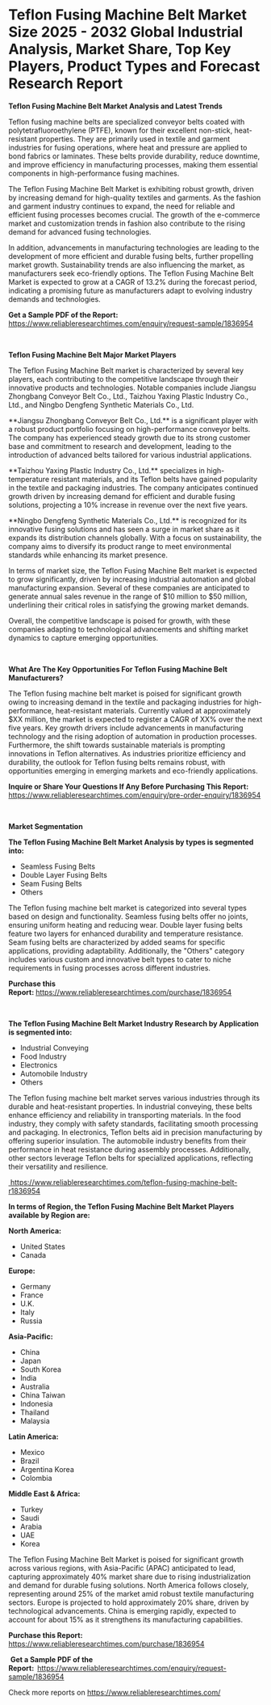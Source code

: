 <p><h1>Teflon Fusing Machine Belt Market Size 2025 - 2032 Global Industrial Analysis, Market Share, Top Key Players, Product Types and Forecast Research Report</h1></p><p><strong>Teflon Fusing Machine Belt Market Analysis and Latest Trends</strong></p>
<p><p>Teflon fusing machine belts are specialized conveyor belts coated with polytetrafluoroethylene (PTFE), known for their excellent non-stick, heat-resistant properties. They are primarily used in textile and garment industries for fusing operations, where heat and pressure are applied to bond fabrics or laminates. These belts provide durability, reduce downtime, and improve efficiency in manufacturing processes, making them essential components in high-performance fusing machines.</p><p>The Teflon Fusing Machine Belt Market is exhibiting robust growth, driven by increasing demand for high-quality textiles and garments. As the fashion and garment industry continues to expand, the need for reliable and efficient fusing processes becomes crucial. The growth of the e-commerce market and customization trends in fashion also contribute to the rising demand for advanced fusing technologies.</p><p>In addition, advancements in manufacturing technologies are leading to the development of more efficient and durable fusing belts, further propelling market growth. Sustainability trends are also influencing the market, as manufacturers seek eco-friendly options. The Teflon Fusing Machine Belt Market is expected to grow at a CAGR of 13.2% during the forecast period, indicating a promising future as manufacturers adapt to evolving industry demands and technologies.</p></p>
<p><strong>Get a Sample PDF of the Report:&nbsp;</strong> <a href="https://www.reliableresearchtimes.com/enquiry/request-sample/1836954?utm_campaign=2774&utm_medium=2&utm_source=Github&utm_content=ia&utm_term=26032025&utm_id=teflon-fusing-machine-belt">https://www.reliableresearchtimes.com/enquiry/request-sample/1836954</a></p>
<p>&nbsp;</p>
<p><strong>Teflon Fusing Machine Belt Major Market Players</strong></p>
<p><p>The Teflon Fusing Machine Belt market is characterized by several key players, each contributing to the competitive landscape through their innovative products and technologies. Notable companies include Jiangsu Zhongbang Conveyor Belt Co., Ltd., Taizhou Yaxing Plastic Industry Co., Ltd., and Ningbo Dengfeng Synthetic Materials Co., Ltd.</p><p>**Jiangsu Zhongbang Conveyor Belt Co., Ltd.** is a significant player with a robust product portfolio focusing on high-performance conveyor belts. The company has experienced steady growth due to its strong customer base and commitment to research and development, leading to the introduction of advanced belts tailored for various industrial applications.</p><p>**Taizhou Yaxing Plastic Industry Co., Ltd.** specializes in high-temperature resistant materials, and its Teflon belts have gained popularity in the textile and packaging industries. The company anticipates continued growth driven by increasing demand for efficient and durable fusing solutions, projecting a 10% increase in revenue over the next five years.</p><p>**Ningbo Dengfeng Synthetic Materials Co., Ltd.** is recognized for its innovative fusing solutions and has seen a surge in market share as it expands its distribution channels globally. With a focus on sustainability, the company aims to diversify its product range to meet environmental standards while enhancing its market presence.</p><p>In terms of market size, the Teflon Fusing Machine Belt market is expected to grow significantly, driven by increasing industrial automation and global manufacturing expansion. Several of these companies are anticipated to generate annual sales revenue in the range of $10 million to $50 million, underlining their critical roles in satisfying the growing market demands.</p><p>Overall, the competitive landscape is poised for growth, with these companies adapting to technological advancements and shifting market dynamics to capture emerging opportunities.</p></p>
<p>&nbsp;</p>
<p><strong>What Are The Key Opportunities For Teflon Fusing Machine Belt Manufacturers?</strong></p>
<p><p>The Teflon fusing machine belt market is poised for significant growth owing to increasing demand in the textile and packaging industries for high-performance, heat-resistant materials. Currently valued at approximately $XX million, the market is expected to register a CAGR of XX% over the next five years. Key growth drivers include advancements in manufacturing technology and the rising adoption of automation in production processes. Furthermore, the shift towards sustainable materials is prompting innovations in Teflon alternatives. As industries prioritize efficiency and durability, the outlook for Teflon fusing belts remains robust, with opportunities emerging in emerging markets and eco-friendly applications.</p></p>
<p><strong>Inquire or Share Your Questions If Any Before Purchasing This Report:</strong> <a href="https://www.reliableresearchtimes.com/enquiry/pre-order-enquiry/1836954?utm_campaign=2774&utm_medium=2&utm_source=Github&utm_content=ia&utm_term=26032025&utm_id=teflon-fusing-machine-belt">https://www.reliableresearchtimes.com/enquiry/pre-order-enquiry/1836954</a></p>
<p>&nbsp;</p>
<p><strong>Market Segmentation</strong></p>
<p><strong>The Teflon Fusing Machine Belt Market Analysis by types is segmented into:</strong></p>
<p><ul><li>Seamless Fusing Belts</li><li>Double Layer Fusing Belts</li><li>Seam Fusing Belts</li><li>Others</li></ul></p>
<p><p>The Teflon fusing machine belt market is categorized into several types based on design and functionality. Seamless fusing belts offer no joints, ensuring uniform heating and reducing wear. Double layer fusing belts feature two layers for enhanced durability and temperature resistance. Seam fusing belts are characterized by added seams for specific applications, providing adaptability. Additionally, the "Others" category includes various custom and innovative belt types to cater to niche requirements in fusing processes across different industries.</p></p>
<p><strong>Purchase this Report:&nbsp;</strong><a href="https://www.reliableresearchtimes.com/purchase/1836954?utm_campaign=2774&utm_medium=2&utm_source=Github&utm_content=ia&utm_term=26032025&utm_id=teflon-fusing-machine-belt">https://www.reliableresearchtimes.com/purchase/1836954</a></p>
<p>&nbsp;</p>
<p><strong>The Teflon Fusing Machine Belt Market Industry Research by Application is segmented into:</strong></p>
<p><ul><li>Industrial Conveying</li><li>Food Industry</li><li>Electronics</li><li>Automobile Industry</li><li>Others</li></ul></p>
<p><p>The Teflon fusing machine belt market serves various industries through its durable and heat-resistant properties. In industrial conveying, these belts enhance efficiency and reliability in transporting materials. In the food industry, they comply with safety standards, facilitating smooth processing and packaging. In electronics, Teflon belts aid in precision manufacturing by offering superior insulation. The automobile industry benefits from their performance in heat resistance during assembly processes. Additionally, other sectors leverage Teflon belts for specialized applications, reflecting their versatility and resilience.</p></p>
<p><a href="https://www.reliableresearchtimes.com/teflon-fusing-machine-belt-r1836954?utm_campaign=2774&utm_medium=2&utm_source=Github&utm_content=ia&utm_term=26032025&utm_id=teflon-fusing-machine-belt">&nbsp;https://www.reliableresearchtimes.com/teflon-fusing-machine-belt-r1836954</a></p>
<p><strong>In terms of Region, the Teflon Fusing Machine Belt Market Players available by Region are:</strong></p>
<p>
    <p> <strong> North America: </strong>
        <ul>
            <li>United States</li>
            <li>Canada</li>
        </ul>
        </p> 
    <p> <strong> Europe: </strong>
        <ul>
            <li>Germany</li>
            <li>France</li>
            <li>U.K.</li>
            <li>Italy</li>
            <li>Russia</li>
        </ul>
        </p> 
    <p> <strong> Asia-Pacific: </strong>
        <ul>
            <li>China</li>
            <li>Japan</li>
            <li>South Korea</li>
            <li>India</li>
            <li>Australia</li>
            <li>China Taiwan</li>
            <li>Indonesia</li>
            <li>Thailand</li>
            <li>Malaysia</li>
        </ul>
        </p> 
    <p> <strong> Latin America: </strong>
        <ul>
            <li>Mexico</li>
            <li>Brazil</li>
            <li>Argentina Korea</li>
            <li>Colombia</li>
        </ul>
        </p> 
    <p> <strong> Middle East & Africa: </strong>
        <ul>
            <li>Turkey</li>
            <li>Saudi</li>
            <li>Arabia</li>
            <li>UAE</li>
            <li>Korea</li>
        </ul>
    </p>
    </p>
<p><p>The Teflon Fusing Machine Belt Market is poised for significant growth across various regions, with Asia-Pacific (APAC) anticipated to lead, capturing approximately 40% market share due to rising industrialization and demand for durable fusing solutions. North America follows closely, representing around 25% of the market amid robust textile manufacturing sectors. Europe is projected to hold approximately 20% share, driven by technological advancements. China is emerging rapidly, expected to account for about 15% as it strengthens its manufacturing capabilities.</p></p>
<p><strong>Purchase this Report: </strong><a href="https://www.reliableresearchtimes.com/purchase/1836954?utm_campaign=2774&utm_medium=2&utm_source=Github&utm_content=ia&utm_term=26032025&utm_id=teflon-fusing-machine-belt">https://www.reliableresearchtimes.com/purchase/1836954</a></p>
<p>&nbsp;<strong>Get a Sample PDF of the Report:&nbsp;&nbsp;</strong><a href="https://www.reliableresearchtimes.com/enquiry/request-sample/1836954?utm_campaign=2774&utm_medium=2&utm_source=Github&utm_content=ia&utm_term=26032025&utm_id=teflon-fusing-machine-belt">https://www.reliableresearchtimes.com/enquiry/request-sample/1836954</a></p>
<p><strong></strong></p>
<p>Check more reports on <a href="https://www.reliableresearchtimes.com/?utm_campaign=2774&utm_medium=2&utm_source=Github&utm_content=ia&utm_term=26032025&utm_id=teflon-fusing-machine-belt">https://www.reliableresearchtimes.com/</a></p>